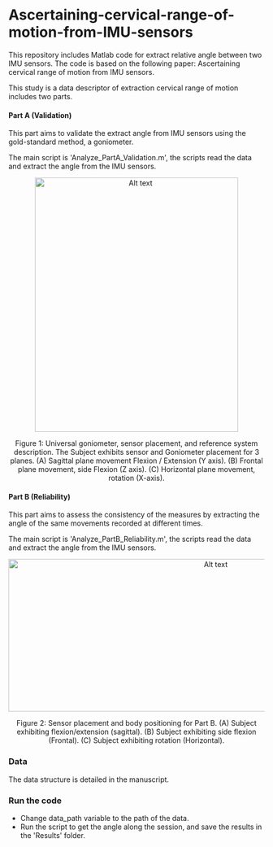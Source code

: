 # Ascertaining-cervical-range-of-motion-from-IMU-sensors
This repository includes Matlab code for extract relative angle between two IMU sensors.
The code is based on the following paper: Ascertaining cervical range of motion from IMU sensors.

This study is a data descriptor of extraction cervical range of motion includes two parts.

#### Part A (Validation) 
This part aims to validate the extract angle from IMU sensors using the gold-standard method, a goniometer.

The main script is 'Analyze_PartA_Validation.m',
the scripts read the data and extract the angle from the IMU sensors.

<div style="text-align:center">
  <img src="Figures/figure 1.jpg" alt="Alt text" style="width:400px;height:500px;">
  <p>Figure 1: Universal goniometer, sensor placement, and reference system description. The
Subject exhibits sensor and Goniometer placement for 3 planes. (A) Sagittal plane
movement Flexion / Extension (Y axis). (B) Frontal plane movement, side Flexion (Z axis). (C)
Horizontal plane movement, rotation (X-axis).</p>
</div>

#### Part B (Reliability)
This part aims to assess the consistency of the measures by extracting the angle of the same movements recorded at different times.

The main script is 'Analyze_PartB_Reliability.m',
the scripts read the data and extract the angle from the IMU sensors.

<div style="text-align:center">
  <img src="Figures/figure 2.jpg" alt="Alt text" style="width:800px;height:300px;">
  <p>Figure 2: Sensor placement and body positioning for Part B. (A) Subject exhibiting
flexion/extension (sagittal). (B) Subject exhibiting side flexion (Frontal). (C) Subject exhibiting
rotation (Horizontal).</p>
</div>

### Data
The data structure is detailed in the manuscript.

### Run the code
* Change data_path variable to the path of the data.
* Run the script to get the angle along the session, and save the results in the 'Results' folder.